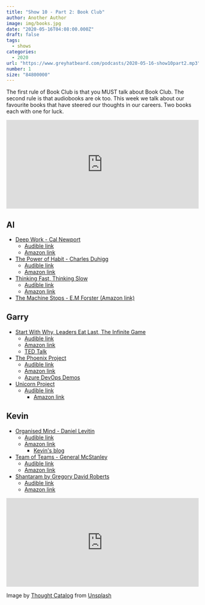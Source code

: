```yaml
---
title: "Show 10 - Part 2: Book Club"
author: Another Author
image: img/books.jpg
date: "2020-05-16T04:08:00.000Z"
draft: false
tags: 
  - shows
categories:
  - 2020
url: "https://www.greyhatbeard.com/podcasts/2020-05-16-show10part2.mp3"
number: 1
size: "84800000"
---
```


The first rule of Book Club is that you MUST talk about Book Club. The second rule is that audiobooks are ok too. This week we talk about our favourite books that have steered our thoughts in our careers. Two books each with one for luck.

<iframe src="https://open.spotify.com/embed-podcast/episode/1eY0lxolFKGWtssyKaArro" width="100%" height="232" frameborder="0" allowtransparency="true" allow="encrypted-media"></iframe>

## Al 
- [Deep Work - Cal Newport](https://www.calnewport.com/books/deep-work/)
  - [Audible link](https://www.audible.co.uk/pd/Deep-Work-Audiobook/B01D0E32T8?ref=a_lib_c4_libItem_B01D0E32T8&pf_rd_p=141829f9-9520-4744-b903-c10e5595070d&pf_rd_r=28BY7HVV417AMNWHQMGJ)
  - [Amazon link](https://www.amazon.co.uk/Deep-Work-Focused-Success-Distracted/dp/0349411905)
- [The Power of Habit - Charles Duhigg](https://charlesduhigg.com/the-power-of-habit/)
  - [Audible link](https://www.audible.co.uk/pd/The-Power-of-Habit-Audiobook/B007AK4V62?ref=a_lib_c4_libItem_B007AK4V62&pf_rd_p=141829f9-9520-4744-b903-c10e5595070d&pf_rd_r=28BY7HVV417AMNWHQMGJ)
  - [Amazon link](https://www.amazon.co.uk/Power-Habit-Why-What-Change/dp/1847946240)
- [Thinking Fast, Thinking Slow](https://en.wikipedia.org/wiki/Thinking,_Fast_and_Slow)
  - [Audible link](https://www.audible.co.uk/pd/Thinking-Fast-and-Slow-Audiobook/B006QNPQFY?ref=a_lib_c4_libItem_B006QNPQFY&pf_rd_p=141829f9-9520-4744-b903-c10e5595070d&pf_rd_r=28BY7HVV417AMNWHQMGJ)
  - [Amazon link](https://www.amazon.co.uk/Thinking-Fast-Slow-Daniel-Kahneman/dp/0141033576)
- [The Machine Stops - E.M Forster (Amazon link)](https://www.amazon.co.uk/Machine-Stops-M-Forster-ebook/dp/B0791H99XS/ref=sr_1_10?dchild=1&keywords=em+forster&qid=1589616540&sr=8-10)

## Garry
- [Start With Why, Leaders Eat Last, The Infinite Game](https://simonsinek.com/product/start-with-why/)
  - [Audible link](https://www.audible.co.uk/pd/Start-with-Why-Audiobook/B011776P0S)
  - [Amazon link](https://www.amazon.co.uk/Infinite-Game-Businesses-Achieve-Long-lasting/dp/B07H9D79Z3/ref=sr_1_1?crid=3IC4DNBS91FMS&dchild=1&keywords=infinite+game+simon+sinek&qid=1589621740&s=digital-text&sprefix=infinite+game%2Cdigital-text%2C133&sr=1-1)
  - [TED Talk](https://www.youtube.com/watch?time_continue=2&v=IPYeCltXpxw&feature=emb_logo)
- [The Phoenix Project](https://itrevolution.com/book/the-phoenix-project/)
  - [Audible link](https://www.audible.co.uk/pd/The-Phoenix-Project-Audiobook/B00VB034GK)
  - [Amazon link](https://www.amazon.co.uk/Phoenix-Project-DevOps-Helping-Business-ebook/dp/B00AZRBLHO)
  - [Azure DevOps Demos](https://azuredevopsdemogenerator.azurewebsites.net/)
- [Unicorn Project](https://itrevolution.com/the-unicorn-project/)
  - [Audible link](https://www.audible.co.uk/pd/The-Unicorn-Project-Audiobook/B08129SJ41?plink=75eaff1d-4fbf-49&ref=a_pd_The-Ph_c5_adblp13npbxx_1_1&pf_rd_p=cdd68838-37ce-47e6-b5cb-c61b95dce7e1&pf_rd_r=8XZB3STCE402G54NMFW4)
	- [Amazon link](https://www.amazon.co.uk/Unicorn-Project-Disruption-Redshirts-Overthrowing/dp/1942788762)

## Kevin
- [Organised Mind - Daniel Levitin](https://www.penguinrandomhouse.com/books/313653/the-organized-mind-by-daniel-j-levitin/)
  - [Audible link](https://www.audible.co.uk/pd/The-Organized-Mind-Audiobook/B00WIPXGEM)
  - [Amazon link](https://www.amazon.co.uk/Organized-Mind-Thinking-Straight-Information/dp/0241965780/ref=sr_1_1?dchild=1&keywords=organized+mind&qid=1589666546&s=books&sr=1-1)
	- [Kevin's blog](https://www.mcd79.com/2018/12/07/advent-day-seven-are-you-learning-the-right-way.html)
- [Team of Teams - General McStanley](https://thearmyleader.co.uk/team-of-teams/)
	- [Audible link](https://www.audible.co.uk/pd/Team-of-Teams-Audiobook/B01IBYOJTY?qid=1589666615&sr=1-1&ref=a_search_c3_lProduct_1_1&pf_rd_p=c6e316b8-14da-418d-8f91-b3cad83c5183&pf_rd_r=KFK59SZAKS39B8CZRC5J)
  - [Amazon link](https://www.amazon.co.uk/Team-Teams-Rules-Engagement-Complex/dp/0241250838/ref=sr_1_1?dchild=1&keywords=team+of+teams&qid=1589666643&s=books&sr=1-1)
- [Shantaram by Gregory David Roberts](https://en.wikipedia.org/wiki/Shantaram_(novel))
  - [Audible link](https://www.audible.co.uk/pd/Shantaram-Audiobook/B00KO7NGTQ?qid=1589666733&sr=1-1&ref=a_search_c3_lProduct_1_1&pf_rd_p=c6e316b8-14da-418d-8f91-b3cad83c5183&pf_rd_r=HWYJJT9X6X0R9S4VPA2K)
  - [Amazon link](https://www.amazon.co.uk/Shantaram-Gregory-David-Roberts/dp/0349117543/ref=sr_1_1?dchild=1&keywords=shantaram&qid=1589666754&s=books&sr=1-1)	

<iframe src="https://open.spotify.com/embed-podcast/episode/1eY0lxolFKGWtssyKaArro" width="100%" height="232" frameborder="0" allowtransparency="true" allow="encrypted-media"></iframe>

Image by [Thought Catalog](https://unsplash.com/@thoughtcatalog) from [Unsplash](https://unsplash.com)